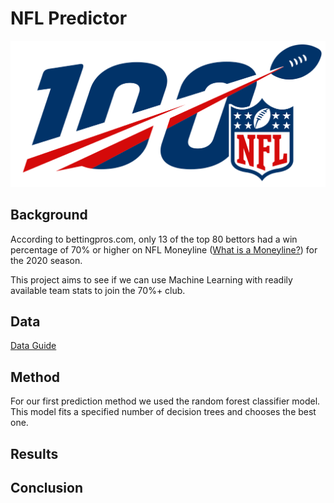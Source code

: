 # NFL Predictor 
<img src="Miscellaneous/NFL-PredictorFirstImage.png">

## Background
According to bettingpros.com, only 13 of the top 80 bettors had a win percentage of 70% or higher on
NFL Moneyline (<a href="https://en.wikipedia.org/wiki/Fixed-odds_betting#Moneyline_odds">What is a Moneyline?</a>) for the 2020 season.

This project aims to see if we can use Machine Learning with readily available team stats to join the 70%+ club.

## Data
[Data Guide](/Data/DATAGUIDE.md)

## Method
For our first prediction method we used the random forest classifier model. This model fits a specified number of decision trees and chooses the best one.

## Results

## Conclusion








